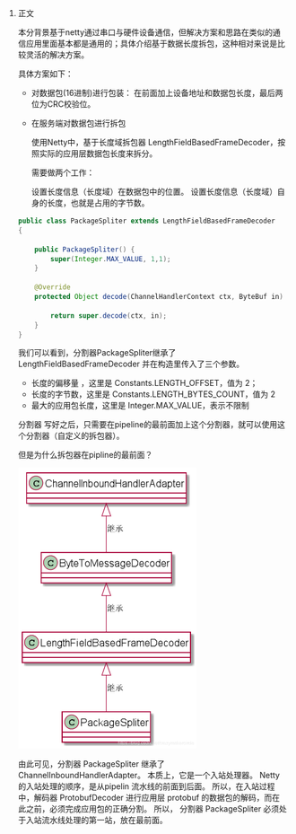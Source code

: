 1. 正文

    本分背景基于netty通过串口与硬件设备通信，但解决方案和思路在类似的通信应用里面基本都是通用的；具体介绍基于数据长度拆包，这种相对来说是比较灵活的解决方案。

    具体方案如下：
    - 对数据包(16进制)进行包装：
    在前面加上设备地址和数据包长度，最后两位为CRC校验位。
    - 在服务端对数据包进行拆包

        使用Netty中，基于长度域拆包器 LengthFieldBasedFrameDecoder，按照实际的应用层数据包长度来拆分。

        需要做两个工作：

        设置长度信息（长度域）在数据包中的位置。
        设置长度信息（长度域）自身的长度，也就是占用的字节数。
    ```java
    public class PackageSpliter extends LengthFieldBasedFrameDecoder
    {

        public PackageSpliter() {
            super(Integer.MAX_VALUE, 1,1);
        }

        @Override
        protected Object decode(ChannelHandlerContext ctx, ByteBuf in) throws Exception {

            return super.decode(ctx, in);
        }
    }
    ```
    我们可以看到，分割器PackageSpliter继承了LengthFieldBasedFrameDecoder
    并在构造里传入了三个参数。

    - 长度的偏移量 ，这里是 Constants.LENGTH_OFFSET，值为 2；
    - 长度的字节数，这里是 Constants.LENGTH_BYTES_COUNT，值为 2
    - 最大的应用包长度，这里是 Integer.MAX_VALUE，表示不限制

    分割器 写好之后，只需要在pipeline的最前面加上这个分割器，就可以使用这个分割器（自定义的拆包器）。

    但是为什么拆包器在pipline的最前面？

    <img src="../pics/packspilter.png" height="500" weigth="200"/>

    由此可见，分割器 PackageSpliter 继承了ChannelInboundHandlerAdapter。
      本质上，它是一个入站处理器。
      Netty的入站处理的顺序，是从pipelin 流水线的前面到后面。
      所以，在入站过程中，解码器 ProtobufDecoder 进行应用层 protobuf 的数据包的解码，而在此之前，必须完成应用包的正确分割。
      所以， 分割器 PackageSpliter 必须处于入站流水线处理的第一站，放在最前面。
